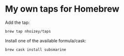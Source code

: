 # My own taps for Homebrew

Add the tap:

```bash
brew tap nhoizey/taps
```

Install one of the available formula/cask:

```bash
brew cask install subsmarine
```
